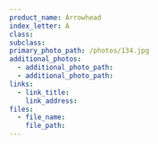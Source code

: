 ```yaml
---
product_name: Arrowhead
index_letter: A
class:
subclass:
primary_photo_path: /photos/134.jpg
additional_photos:
  - additional_photo_path:
  - additional_photo_path:
links:
  - link_title:
    link_address:
files:
  - file_name:
    file_path:
---
```



